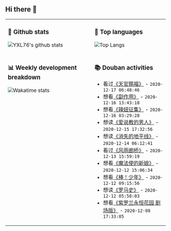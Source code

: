 ## Hi there 👋

<table>
<tr>
<td valign="top" width="54%">

### 🔭 Github stats

![YXL76's github stats](https://github-readme-stats.yxl76.vercel.app/api?username=YXL76&count_private=true&show_icons=true&theme=tokyonight&line_height=28)

</td>

<td valign="top" width="46%">

### 🌱 Top languages

![Top Langs](https://github-readme-stats.yxl76.vercel.app/api/top-langs/?username=YXL76&layout=compact&theme=tokyonight&langs_count=10&hide=HTML,CSS,SCSS)

</td>
</tr>
<tr>
<td valign="top" width="54%">

### 📊 Weekly development breakdown

![Wakatime stats](https://github-readme-stats.yxl76.vercel.app/api/wakatime?username=YXL76&layout=compact&theme=tokyonight)


</td>
<td valign="top" width="46%">

### 📚 Douban activities

- 看过[《天官赐福》](http://movie.douban.com/subject/1961912/) - `2020-12-17 06:48:46`
- 想看[《副作用》](http://movie.douban.com/subject/10438691/) - `2020-12-16 13:43:18`
- 想看[《辣妞征集》](http://movie.douban.com/subject/26276371/) - `2020-12-16 03:29:28`
- 想读[《爱说教的男人》](https://book.douban.com/subject/30438861/) - `2020-12-15 17:32:56`
- 想读[《消失的地平线》](https://book.douban.com/subject/26437349/) - `2020-12-14 06:12:41`
- 看过[《风雨廊桥》](http://movie.douban.com/subject/30395917/) - `2020-12-13 15:59:19`
- 想看[《魔法使的新娘》](http://movie.douban.com/subject/26993066/) - `2020-12-12 15:06:34`
- 想看[《棒！少年》](http://movie.douban.com/subject/34930862/) - `2020-12-12 09:15:56`
- 想读[《罗马史》](https://book.douban.com/subject/26435504/) - `2020-12-12 05:58:03`
- 想看[《紫罗兰永恒花园 剧场版》](http://movie.douban.com/subject/30179560/) - `2020-12-08 17:33:05`

</td>
</tr>
</table>

<!--
**YXL76/YXL76** is a ✨ _special_ ✨ repository because its `README.md` (this file) appears on your GitHub profile.

Here are some ideas to get you started:

- 🔭 I’m currently working on ...
- 🌱 I’m currently learning ...
- 👯 I’m looking to collaborate on ...
- 🤔 I’m looking for help with ...
- 💬 Ask me about ...
- 📫 How to reach me: ...
- 😄 Pronouns: ...
- ⚡ Fun fact: ...
-->

